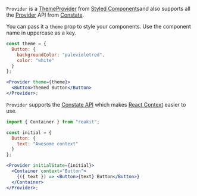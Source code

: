 `Provider` is a [ThemeProvider](https://www.styled-components.com/docs/advanced#theming) from [Styled Components](https://www.styled-components.com/)and also supports all the [Provider](https://github.com/diegohaz/constate#provider) API from [Constate](https://github.com/diegohaz/constate).

You can pass it a `theme` prop to style your components.
Use the component name in uppercase as a key.

```jsx
const theme = {
  Button: {
    backgroundColor: "palevioletred",
    color: "white"
  }
};

<Provider theme={theme}>
  <Button>Themed Button</Button>
</Provider>;
```

`Provider` supports the [Constate API](https://github.com/diegohaz/constate#provider) which makes [React Context](https://reactjs.org/docs/context.html) easier to use.

```jsx
import { Container } from "reakit";

const initial = {
  Button: {
    text: "Awesome context"
  }
};

<Provider initialState={initial}>
  <Container context="Button">
    {({ text }) => <Button>{text} Button</Button>}
  </Container>
</Provider>;
```
